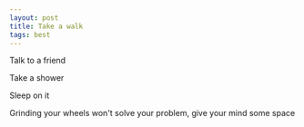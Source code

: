 ```yaml
---
layout: post
title: Take a walk 
tags: best
---
```


Talk to a friend 

Take a shower 

Sleep on it 

Grinding your wheels won't solve your problem, give your mind some space 









